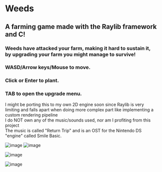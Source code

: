 # Weeds
## A farming game made with the Raylib framework and C! <br>

### Weeds have attacked your farm, making it hard to sustain it, <br> by upgrading your farm you might manage to survive!

### WASD/Arrow keys/Mouse to move. <br>
### Click or Enter to plant. <br>
### TAB to open the upgrade menu. <br>
I might be porting this to my own 2D engine soon since Raylib is very limiting and falls apart when doing more complex part like implementing a custom rendering pipeline <br> 
I do NOT own any of the music/sounds used, nor am I profiting from this project <br> 
The music is called "Return Trip" and is an OST for the Nintendo DS "engine" called Smile Basic.

![image](https://github.com/DissolveDZ/Weeds/assets/68782699/a03d79f7-fc8f-4843-9cec-7b0ea6269655)
![image](https://github.com/DissolveDZ/Weeds/assets/68782699/66ff69f9-ced5-4cb1-ab77-9ba8b74d099b)

![image](https://github.com/DissolveDZ/Weeds/assets/68782699/3c0368a2-5118-4f75-a1b0-025bd5b7a523)

![image](https://github.com/DissolveDZ/Weeds/assets/68782699/e8fa876f-3916-4daa-9312-24d97a0f2036)

